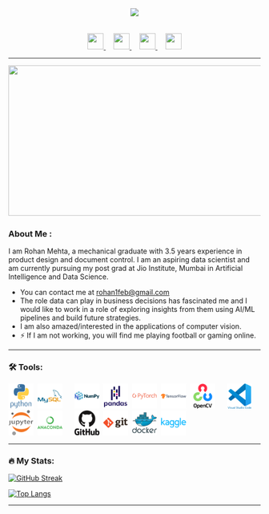 <div id="header" align="center">
  <img src="https://media.giphy.com/media/v1.Y2lkPTc5MGI3NjExMmJlY2YxZDQzYzQ4ZDM0ZWRkNGI3NzBkZjBkODQ3NGIyZGM0NjA2ZCZjdD1n/2IudUHdI075HL02Pkk/giphy.gif" width="200"/>
</div>

<br>

<p align="center">
  <a href="https://www.linkedin.com/in/rohan-mehta-6885435b/" target="_blank" rel="noreferrer">
    <img src="https://raw.githubusercontent.com/danielcranney/readme-generator/main/public/icons/socials/linkedin.svg" width="32" height="32" />
  </a>&nbsp;&nbsp;&nbsp;
  <a href="https://www.instagram.com/rohan_mehta01/" target="_blank" rel="noreferrer">
  <img src="https://raw.githubusercontent.com/danielcranney/readme-generator/main/public/icons/socials/instagram.svg" width="32" height="32" />
  </a>&nbsp;&nbsp;&nbsp;
  <a href="https://www.facebook.com/Rohan.Hitesh.Mehta" target="_blank" rel="noreferrer">
    <img src="https://raw.githubusercontent.com/danielcranney/readme-generator/main/public/icons/socials/facebook.svg" width="32" height="32" />
  </a>&nbsp;&nbsp;&nbsp;
  <a href="https://twitter.com/rohan01021997" target="_blank" rel="noreferrer">
    <img src="https://raw.githubusercontent.com/danielcranney/readme-generator/main/public/icons/socials/twitter.svg" width="32" height="32" />
  </a>
</p>

---

</a>
<div align="center">
  <img src="https://media.giphy.com/media/dWesBcTLavkZuG35MI/giphy.gif" width="600" height="300"/>
</div>

<div align="left">

### About Me :
I am Rohan Mehta, a mechanical graduate with 3.5 years experience in product design and document control. I am an aspiring data scientist and am currently pursuing my post grad at Jio Institute, Mumbai in Artificial Intelligence and Data Science.
<br>
- You can contact me at rohan1feb@gmail.com
- The role data can play in business decisions has fascinated me and I would like to work in a role of exploring insights from them using AI/ML pipelines and build future strategies.
- I am also amazed/interested in the applications of computer vision.
- :zap: If I am not working, you will find me playing football or gaming online.
 
 ---
 
### :hammer_and_wrench: Tools:
<div>
  <img src="https://github.com/devicons/devicon/blob/master/icons/python/python-original-wordmark.svg" title="Python"  alt="Python" width="50" height="50"/>&nbsp;
  <img src="https://github.com/devicons/devicon/blob/master/icons/mysql/mysql-original-wordmark.svg"  title="MySQL" alt="MySQL" width="50" height="50"/>&nbsp;&nbsp;&nbsp;&nbsp;&nbsp;
  <img src="https://github.com/devicons/devicon/blob/master/icons/numpy/numpy-original-wordmark.svg" title="Numpy" alt="Numpy" width="50" height="50"/>&nbsp;
  <img src="https://github.com/devicons/devicon/blob/master/icons/pandas/pandas-original-wordmark.svg" title="Pandas" alt="Pandas" width="50" height="50"/>&nbsp;
  <img src="https://github.com/devicons/devicon/blob/master/icons/pytorch/pytorch-plain-wordmark.svg" title="PyTorch" alt="PyTorch" width="50" height="50"/>&nbsp;
  <img src="https://github.com/devicons/devicon/blob/master/icons/tensorflow/tensorflow-original-wordmark.svg" title="TensorFlow" alt="TensorFlow" width="50" height="50"/>&nbsp;
  <img src="https://github.com/devicons/devicon/blob/master/icons/opencv/opencv-original-wordmark.svg" title="OpenCV" alt="OpenCV" width="50" height="50"/>&nbsp;&nbsp;&nbsp;&nbsp;&nbsp;
  <img src="https://github.com/devicons/devicon/blob/master/icons/vscode/vscode-original-wordmark.svg" title="VSCode" alt="VSCode" width="50" height="50"/>
  <img src="https://github.com/devicons/devicon/blob/master/icons/jupyter/jupyter-original-wordmark.svg" title="Jupyter" alt="Jupyter" width="50" height="50"/>&nbsp;
  <img src="https://github.com/devicons/devicon/blob/master/icons/anaconda/anaconda-original-wordmark.svg" title="Anaconda" alt="Anaconda" width="50" height="50"/>&nbsp;&nbsp;&nbsp;&nbsp;&nbsp;
  <img src="https://github.com/devicons/devicon/blob/master/icons/github/github-original-wordmark.svg" title="GitHub" alt="GitHub" width="50" height="50"/>&nbsp;
  <img src="https://github.com/devicons/devicon/blob/master/icons/git/git-original-wordmark.svg" title="Git" alt="Git" width="50" height="50"/>&nbsp;
  <img src="https://github.com/devicons/devicon/blob/master/icons/docker/docker-original-wordmark.svg" title="Docker" alt="Docker" width="50" height="50"/>&nbsp;
  <img src="https://github.com/devicons/devicon/blob/master/icons/kaggle/kaggle-original-wordmark.svg" title="Kaggle" alt="Kaggle" width="50" height="50"/>
</div>

---


### :fire: My Stats:

[![GitHub Streak](http://github-readme-streak-stats.herokuapp.com?user=rohan1feb&theme=dark&background=000000)](https://git.io/streak-stats)

[![Top Langs](https://github-readme-stats.vercel.app/api/top-langs/?username=rohan1feb&layout=compact&theme=vision-friendly-dark)](https://github.com/anuraghazra/github-readme-stats)

---

  </a>
  <img src="https://komarev.com/ghpvc/?username=rohan1feb&style=flat-square&color=blue" alt=""/>
</div>
